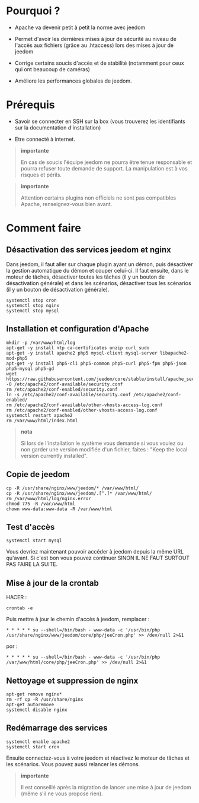 Pourquoi ? 
==========

-   Apache va devenir petit à petit la norme avec jeedom

-   Permet d'avoir les dernières mises à jour de sécurité au niveau de
    l'accès aux fichiers (grâce au .htaccess) lors des mises à jour de
    jeedom

-   Corrige certains soucis d'accès et de stabilité (notamment pour ceux
    qui ont beaucoup de caméras)

-   Améliore les performances globales de jeedom.

Prérequis 
=========

-   Savoir se connecter en SSH sur la box (vous trouverez les
    identifiants sur la documentation d'installation)

-   Etre connecté à internet.

> **importante**
>
> En cas de soucis l'équipe jeedom ne pourra être tenue responsable et
> pourra refuser toute demande de support. La manipulation est à vos
> risques et périls.

> **importante**
>
> Attention certains plugins non officiels ne sont pas compatibles
> Apache, renseignez-vous bien avant.

Comment faire 
=============

Désactivation des services jeedom et nginx 
------------------------------------------

Dans jeedom, il faut aller sur chaque plugin ayant un démon, puis
désactiver la gestion automatique du démon et couper celui-ci. Il faut
ensuite, dans le moteur de tâches, désactiver toutes les tâches (il y un
bouton de désactivation générale) et dans les scénarios, désactiver tous
les scénarios (il y un bouton de désactivation générale).

    systemctl stop cron
    systemctl stop nginx
    systemctl stop mysql

Installation et configuration d'Apache 
--------------------------------------

    mkdir -p /var/www/html/log
    apt-get -y install ntp ca-certificates unzip curl sudo
    apt-get -y install apache2 php5 mysql-client mysql-server libapache2-mod-php5
    apt-get -y install php5-cli php5-common php5-curl php5-fpm php5-json php5-mysql php5-gd
    wget https://raw.githubusercontent.com/jeedom/core/stable/install/apache_security -O /etc/apache2/conf-available/security.conf
    rm /etc/apache2/conf-enabled/security.conf
    ln -s /etc/apache2/conf-available/security.conf /etc/apache2/conf-enabled/
    rm /etc/apache2/conf-available/other-vhosts-access-log.conf
    rm /etc/apache2/conf-enabled/other-vhosts-access-log.conf
    systemctl restart apache2
    rm /var/www/html/index.html

> **nota**
>
> Si lors de l'installation le système vous demande si vous voulez ou
> non garder une version modifiée d'un fichier, faites : "Keep the local
> version currently installed".

Copie de jeedom 
---------------

    cp -R /usr/share/nginx/www/jeedom/* /var/www/html/
    cp -R /usr/share/nginx/www/jeedom/.[^.]* /var/www/html/
    rm /var/www/html/log/nginx.error
    chmod 775 -R /var/www/html
    chown www-data:www-data -R /var/www/html

Test d'accès 
------------

    systemctl start mysql

Vous devriez maintenant pouvoir accéder à jeedom depuis la même URL
qu'avant. Si c'est bon vous pouvez continuer SINON IL NE FAUT SURTOUT
PAS FAIRE LA SUITE.

Mise à jour de la crontab 
-------------------------

HACER :

    crontab -e

Puis mettre à jour le chemin d'accès à jeedom, remplacer :

    * * * * * su --shell=/bin/bash - www-data -c '/usr/bin/php /usr/share/nginx/www/jeedom/core/php/jeeCron.php' >> /dev/null 2>&1

por :

    * * * * * su --shell=/bin/bash - www-data -c '/usr/bin/php /var/www/html/core/php/jeeCron.php' >> /dev/null 2>&1

Nettoyage et suppression de nginx 
---------------------------------

    apt-get remove nginx*
    rm -rf cp -R /usr/share/nginx
    apt-get autoremove
    systemctl disable nginx

Redémarrage des services 
------------------------

    systemctl enable apache2
    systemctl start cron

Ensuite connectez-vous à votre jeedom et réactivez le moteur de tâches
et les scénarios. Vous pouvez aussi relancer les démons.

> **importante**
>
> Il est conseillé après la migration de lancer une mise à jour de
> jeedom (même s'il ne vous propose rien).
